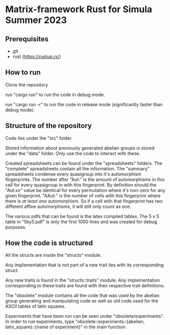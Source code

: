 # Matrix-framework Rust for Simula Summer 2023

## Prerequisites

* git
* rust (https://rustup.rs/)

## How to run

Clone the repository

run "cargo run" to run the code in debug mode.

run "cargo run -r" to run the code in release mode (significantly faster than debug mode).

## Structure of the repository

Code lies under the "src" folder.

Stored information about previously generated abelian groups is stored under the "data" folder. Only use the code to interact with these.

Created spreadsheets can be found under the "spreadsheets" folders. The "complete" spreadsheets contain all the information. The "summary" spreadsheets condense every quasigroup into it's automorphism fingerprints. The number after "Aut:" is the amount of automorphisms in this cell for every quasigroup in with this fingerprint. By definition should the "Aut:xx" value be identical for every permutation where it's non-zero for any given fingerprint. "AAut:" is the number of cells with this fingerprint where there is _at least one_ automorphism. So if a cell with that fingerprint has two different affine automorphisms, it will still only count as one.

The various pdfs that can be found is the latex compiled tables. The 5 x 5 table in "5by5.pdf" is only the first 1000 lines and was created for debug purposes.

## How the code is structured

All the structs are inside the "structs" module.

Any implementation that is not part of a new trait lies with its corresponding struct.

Any new traits is found in the "structs::traits" module. Any implementation corresponding to these traits are found with their respective trait definitions.

The "obsolete" module contains all the code that was used by the abelian group generating and manipulating code as well as old code used for the ASCII tables of latin squares.

Experiments that have been run can be seen under "obsolete/experiments". In order to run experiments, type "obsolete::experiments::{abelian, latin_square}::{name of experiment}" in the main function.